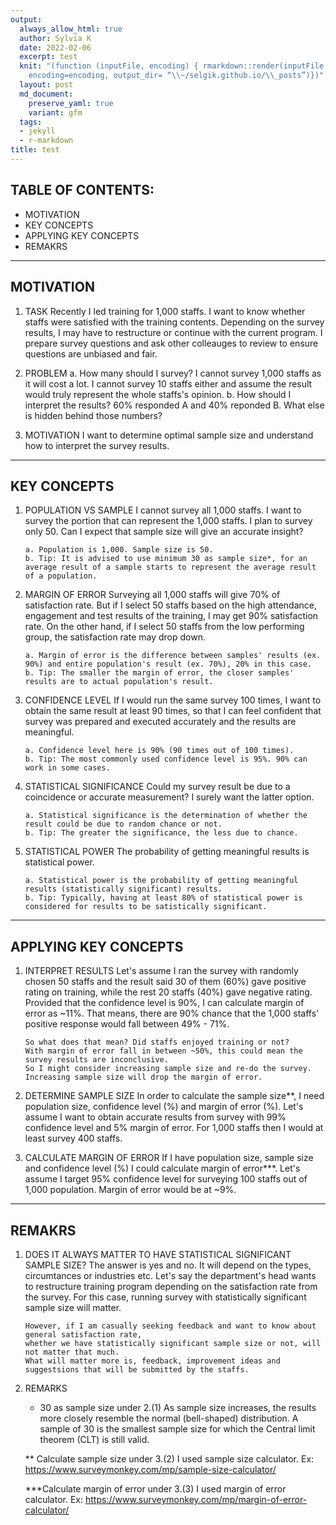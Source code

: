 ```yaml
---
output:
  always_allow_html: true
  author: Sylvia K
  date: 2022-02-06
  excerpt: test
  knit: "(function (inputFile, encoding) { rmarkdown::render(inputFile,
    encoding=encoding, output_dir= “\\~/selgik.github.io/\\_posts”)})"
  layout: post
  md_document:
    preserve_yaml: true
    variant: gfm
  tags:
  - jekyll
  - r-markdown
title: test
---
```


## TABLE OF CONTENTS:
* MOTIVATION
* KEY CONCEPTS
* APPLYING KEY CONCEPTS
* REMAKRS

***

## MOTIVATION
1. TASK
       Recently I led training for 1,000 staffs. I want to know whether staffs were satisfied with the training contents.
       Depending on the survey results, I may have to restructure or continue with the current program.
       I prepare survey questions and ask other colleauges to review to ensure questions are unbiased and fair. 
       
2. PROBLEM
       a. How many should I survey? 
          I cannot survey 1,000 staffs as it will cost a lot. 
          I cannot survey 10 staffs either and assume the result would truly represent the whole staffs's opinion.
       b. How should I interpret the results? 
          60% responded A and 40% reponded B. What else is hidden behind those numbers?
       
3. MOTIVATION
       I want to determine optimal sample size and understand how to interpret the survey results.
       
***       
## KEY CONCEPTS
1. POPULATION VS SAMPLE
       I cannot survey all 1,000 staffs. I want to survey the portion that can represent the 1,000 staffs.
       I plan to survey only 50. Can I expect that sample size will give an accurate insight?  
   
       a. Population is 1,000. Sample size is 50.
       b. Tip: It is advised to use minimum 30 as sample size*, for an average result of a sample starts to represent the average result of a population.
       
2. MARGIN OF ERROR
       Surveying all 1,000 staffs will give 70% of satisfaction rate. 
       But if I select 50 staffs based on the high attendance, engagement and test results of the training, I may get 90% satisfaction rate.
       On the other hand, if I select 50 staffs from the low performing group, the satisfaction rate may drop down. 

       a. Margin of error is the difference between samples' results (ex. 90%) and entire population's result (ex. 70%), 20% in this case.
       b. Tip: The smaller the margin of error, the closer samples' results are to actual population's result. 
  
3. CONFIDENCE LEVEL
       If I would run the same survey 100 times, I want to obtain the same result at least 90 times, 
       so that I can feel confident that survey was prepared and executed accurately and the results are meaningful.
 
       a. Confidence level here is 90% (90 times out of 100 times). 
       b. Tip: The most commonly used confidence level is 95%. 90% can work in some cases. 
   
4. STATISTICAL SIGNIFICANCE
       Could my survey result be due to a coincidence or accurate measurement? I surely want the latter option.
   
       a. Statistical significance is the determination of whether the result could be due to random chance or not.
       b. Tip: The greater the significance, the less due to chance.
       
5. STATISTICAL POWER
       The probability of getting meaningful results is statistical power.
   
       a. Statistical power is the probability of getting meaningful results (statistically significant) results. 
       b. Tip: Typically, having at least 80% of statistical power is considered for results to be satistically significant.

***
## APPLYING KEY CONCEPTS
1. INTERPRET RESULTS
       Let's assume I ran the survey with randomly chosen 50 staffs and the result said 30 of them (60%) gave positive rating on training,
       while the rest 20 staffs (40%) gave negative rating. Provided that the confidence level is 90%, I can calculate margin of error as ~11%.
       That means, there are 90% chance that the 1,000 staffs' positive response would fall between 49% - 71%.  
       
       So what does that mean? Did staffs enjoyed training or not? 
       With margin of error fall in between ~50%, this could mean the survey results are inconclusive. 
       So I might consider increasing sample size and re-do the survey. Increasing sample size will drop the margin of error.
       
2. DETERMINE SAMPLE SIZE
       In order to calculate the sample size**, I need population size, confidence level (%) and margin of error (%).
       Let's assume I want to obtain accurate results from survey with 99% confidence level and 5% margin of error.
       For 1,000 staffs then I would at least survey 400 staffs. 
   
3. CALCULATE MARGIN OF ERROR
       If I have population size, sample size and confidence level (%) I could calculate margin of error***.
       Let's assume I target 95% confidence level for surveying 100 staffs out of 1,000 population.
       Margin of error would be at ~9%. 

***

## REMAKRS
1. DOES IT ALWAYS MATTER TO HAVE STATISTICAL SIGNIFICANT SAMPLE SIZE?
       The answer is yes and no. It will depend on the types, circumtances or industries etc.
       Let's say the department's head wants to restructure training program depending on the satisfaction rate from the survey.
       For this case, running survey with statistically significant sample size will matter.
       
       However, if I am casually seeking feedback and want to know about general satisfaction rate, 
       whether we have statistically significant sample size or not, will not matter that much. 
       What will matter more is, feedback, improvement ideas and suggestsions that will be submitted by the staffs.

2. REMARKS
    *  30 as sample size under 2.(1) 
       As sample size increases, the results more closely resemble the normal (bell-shaped) distribution. 
       A sample of 30 is the smallest sample size for which the Central limit theorem (CLT) is still valid.

    ** Calculate sample size under 3.(2)
       I used sample size calculator. Ex: https://www.surveymonkey.com/mp/sample-size-calculator/
       
    ***Calculate margin of error under 3.(3)
       I used margin of error calculator. Ex: https://www.surveymonkey.com/mp/margin-of-error-calculator/

